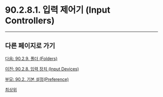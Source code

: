 # 90.2.8.1. 입력 제어기 (Input Controllers)

***

## 다른 페이지로 가기

[다음: 90.2.9. 폴더 (Folders)](./90-02-08-input-devicex-01-input-controllers.md)

[이전: 90.2.8. 입력 장치 (Input Devices)](./90-02-08-input-device.md)

[부모: 90.2. 기본 설정(Preference)](./90-02-00-preference.md)

[최상위](./00-home.md)

